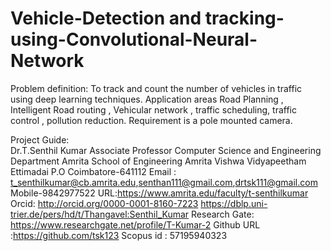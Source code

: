 # Vehicle-Detection and tracking-using-Convolutional-Neural-Network
  Problem definition: 
  To track and count the number of vehicles in traffic using deep learning techniques. 
  Application areas Road Planning , Intelligent Road routing , Vehicular network , traffic scheduling, traffic control , pollution reduction. 
  Requirement is a pole mounted camera.  


Project Guide:  
 Dr.T.Senthil Kumar
Associate Professor
Computer Science and Engineering Department
Amrita School of Engineering
Amrita Vishwa Vidyapeetham
Ettimadai P.O
Coimbatore-641112
Email : t_senthilkumar@cb.amrita.edu,senthan111@gmail.com,drtsk111@gmail.com
Mobile-9842977522
URL:https://www.amrita.edu/faculty/t-senthilkumar
Orcid: http://orcid.org/0000-0001-8160-7223
https://dblp.uni-trier.de/pers/hd/t/Thangavel:Senthil_Kumar
Research Gate: https://www.researchgate.net/profile/T-Kumar-2
Github URL :https://github.com/tsk123
Scopus id  : 57195940323

